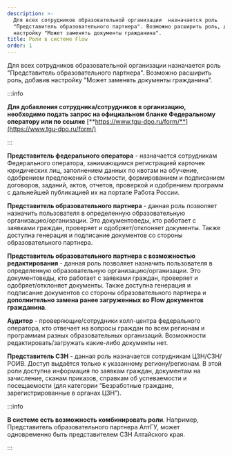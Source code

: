```yaml
---
description: >-
  Для всех сотрудников образовательной организации  назначается роль
  "Представитель образовательного партнера". Возможно расширить роль, добавив
  настройку "Может заменять документы гражданина".
title: Роли в системе Flow
order: 1
---
```


Для всех сотрудников образовательной организации назначается роль "Представитель образовательного партнера". Возможно расширить роль, добавив настройку "Может заменять документы гражданина".

:::info 

**Для добавления сотрудника/сотрудников в организацию, необходимо подать запрос на официальном бланке Федеральному оператору или по ссылке** [**https://www.tgu-dpo.ru/form/**](https://www.tgu-dpo.ru/form/)

:::

**Представитель федерального оператора** - назначается сотрудникам Федерального оператора, занимающимся регистрацией карточек юридических лиц, заполнением данных по квотам на обучение, одобрением предложений о стоимости,  формированием и подписанием договоров, заданий, актов, отчетов, проверкой и одобрением программ с дальнейшей публикацией их на портале Работа России.

**Представитель образовательного партнера** - данная роль позволяет назначить пользователя в определенную образовательную организацию/организации. Это документоведы, кто работает с заявками граждан, проверяет и одобряет/отклоняет документы. Также доступна генерация и подписание документов со стороны образовательного партнера.

**Представитель образовательного партнера с возможностью редактирования** - данная роль позволяет назначить пользователя в определенную образовательную организацию/организации. Это документоведы, кто работает с заявками граждан, проверяет и одобряет/отклоняет документы. Также доступна генерация и подписание документов со стороны образовательного партнера и **дополнительно замена ранее загруженных во Flow документов гражданина**.

**Аудитор** - проверяющие/сотрудники колл-центра федерального оператора, кто отвечает на вопросы граждан  по всем регионам и программам разных образовательных организаций. Возможности редактировать/загружать какие-либо документы нет.

**Представитель СЗН** - данная роль назначается сотрудникам ЦЗН/СЗН/РОИВ. Доступ выдаётся только к указанному региону/регионам. В этой роли доступна информация по заявкам граждан, документам на зачисление, сканам приказов, справкам об успеваемости и посещаемости (для категории “Безработные граждане, зарегистрированные в органах ЦЗН”).

:::info 

**В системе есть возможность комбинировать роли**. Например, Представитель образовательного партнера АлтГУ,  может одновременно быть представителем СЗН Алтайского края.

:::